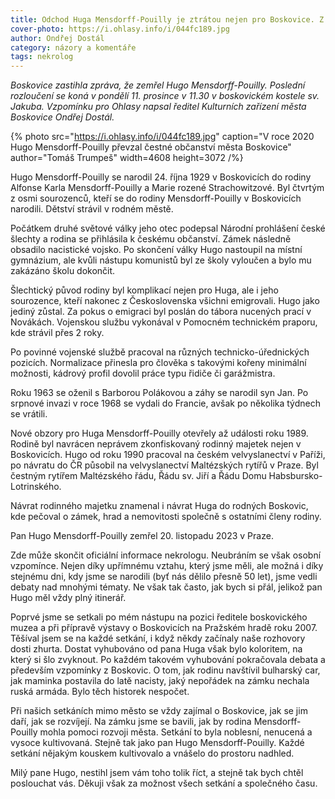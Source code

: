 ```yaml
---
title: Odchod Huga Mensdorff-Pouilly je ztrátou nejen pro Boskovice. Z našeho světa odešel noblesní a kulturní člověk
cover-photo: https://i.ohlasy.info/i/044fc189.jpg
author: Ondřej Dostál
category: názory a komentáře
tags: nekrolog
---
```


*Boskovice zastihla zpráva, že zemřel Hugo Mensdorff-Pouilly. Poslední rozloučení se koná v pondělí 11. prosince v 11.30 v boskovickém kostele sv. Jakuba. Vzpomínku pro Ohlasy napsal ředitel Kulturních zařízení města Boskovice Ondřej Dostál.*

{% photo src="https://i.ohlasy.info/i/044fc189.jpg" caption="V roce 2020 Hugo Mensdorff-Pouilly převzal čestné občanství města Boskovice" author="Tomáš Trumpeš" width=4608 height=3072 /%}

Hugo Mensdorff-Pouilly se narodil 24. října 1929 v Boskovicích do rodiny Alfonse Karla Mensdorff-Pouilly a Marie rozené Strachowitzové. Byl čtvrtým z osmi sourozenců, kteří se do rodiny Mensdorff-Pouilly v Boskovicích narodili. Dětství strávil v rodném městě.

Počátkem druhé světové války jeho otec podepsal Národní prohlášení české šlechty a rodina se přihlásila k českému občanství. Zámek následně obsadilo nacistické vojsko. Po skončení války Hugo nastoupil na místní gymnázium, ale kvůli nástupu komunistů byl ze školy vyloučen a bylo mu zakázáno školu dokončit. 

Šlechtický původ rodiny byl komplikací nejen pro Huga, ale i jeho sourozence, kteří nakonec z Československa všichni emigrovali. Hugo jako jediný zůstal. Za pokus o emigraci byl poslán do tábora nucených prací v Novákách. Vojenskou službu vykonával v Pomocném technickém praporu, kde strávil přes 2 roky. 

Po povinné vojenské službě pracoval na různých technicko-úřednických pozicích. Normalizace přinesla pro člověka s takovými kořeny minimální možnosti, kádrový profil dovolil práce typu řidiče či garážmistra.

Roku 1963 se oženil s Barborou Polákovou a záhy se narodil syn Jan. Po srpnové invazi v roce 1968 se vydali do Francie, avšak po několika týdnech se vrátili.

Nové obzory pro Huga Mensdorff-Pouilly otevřely až události roku 1989. Rodině byl navrácen neprávem zkonfiskovaný rodinný majetek nejen v Boskovicích. Hugo od roku 1990 pracoval na českém velvyslanectví v Paříži, po návratu do ČR působil na velvyslanectví Maltézských rytířů v Praze. Byl čestným rytířem Maltézského řádu, Řádu sv. Jiří a Řádu Domu Habsbursko-Lotrinského.  

Návrat rodinného majetku znamenal i návrat Huga do rodných Boskovic, kde pečoval o zámek, hrad a nemovitosti společně s ostatními členy rodiny. 

Pan Hugo Mensdorff-Pouilly zemřel 20. listopadu 2023 v Praze.

Zde může skončit oficiální informace nekrologu. Neubráním se však osobní vzpomínce. Nejen díky upřímnému vztahu, který jsme měli, ale možná i díky stejnému dni, kdy jsme se narodili (byť nás dělilo přesně 50 let), jsme vedli debaty nad mnohými tématy. Ne však tak často, jak bych si přál, jelikož pan Hugo měl vždy plný itinerář.

Poprvé jsme se setkali po mém nástupu na pozici ředitele boskovického muzea a při přípravě výstavy o Boskovicích na Pražském hradě roku 2007. Těšíval jsem se na každé setkání, i když někdy začínaly naše rozhovory dosti zhurta. Dostat vyhubováno od pana Huga však bylo koloritem, na který si šlo zvyknout. Po každém takovém vyhubování pokračovala debata a především vzpomínky z Boskovic. O tom, jak rodinu navštívil bulharský car, jak maminka postavila do latě nacisty, jaký nepořádek na zámku nechala ruská armáda. Bylo těch historek nespočet.

Při našich setkáních mimo město se vždy zajímal o Boskovice, jak se jim daří, jak se rozvíjejí. Na zámku jsme se bavili, jak by rodina Mensdorff-Pouilly mohla pomoci rozvoji města. Setkání to byla noblesní, nenucená a vysoce kultivovaná. Stejně tak jako pan Hugo Mensdorff-Pouilly. Každé setkání nějakým kouskem kultivovalo a vnášelo do prostoru nadhled. 

Milý pane Hugo, nestihl jsem vám toho tolik říct, a stejně tak bych chtěl poslouchat vás. Děkuji však za možnost všech setkání a společného času.
